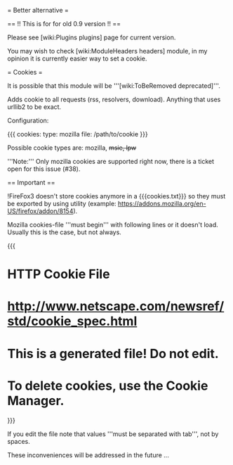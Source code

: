 = Better alternative =

== !! This is for for old 0.9 version !! ==

Please see [wiki:Plugins plugins] page for current version.

You may wish to check [wiki:ModuleHeaders headers] module, in my opinion it is currently easier way to set a cookie.

= Cookies =

It is possible that this module will be '''[wiki:ToBeRemoved deprecated]'''.

Adds cookie to all requests (rss, resolvers, download). Anything that uses urllib2 to be exact.

Configuration:

{{{
cookies:
  type: mozilla
  file: /path/to/cookie
}}}

Possible cookie types are: mozilla, ~~msie, lpw~~

'''Note:''' Only mozilla cookies are supported right now, there is a ticket open for this issue (#38).

== Important ==

!FireFox3 doesn't store cookies anymore in a {{{cookies.txt}}} so they must be exported by using utility (example: https://addons.mozilla.org/en-US/firefox/addon/8154).

Mozilla cookies-file '''must begin''' with following lines or it doesn't load. Usually this is the case, but not always.

{{{
# HTTP Cookie File
# http://www.netscape.com/newsref/std/cookie_spec.html
# This is a generated file!  Do not edit.
# To delete cookies, use the Cookie Manager.
}}}

If you edit the file note that values '''must be separated with tab''', not by spaces.

These inconveniences will be addressed in the future ...